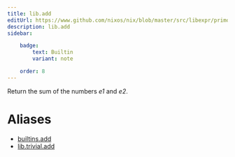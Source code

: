 ```yaml
---
title: lib.add
editUrl: https://www.github.com/nixos/nix/blob/master/src/libexpr/primops.cc
description: lib.add
sidebar:

    badge:
        text: Builtin
        variant: note

    order: 8
---
```


Return the sum of the numbers *e1* and *e2*.


# Aliases

- [builtins.add](/nix-doc-comments/reference/builtins/builtins-add)
- [lib.trivial.add](/nix-doc-comments/reference/lib/trivial/lib-trivial-add)



